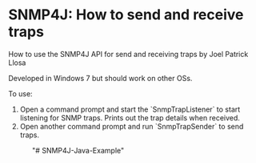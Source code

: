 # SNMP4J: How to send and receive traps
How to use the SNMP4J API for send and receiving traps by Joel Patrick Llosa

Developed in Windows 7 but should work on other OSs.

To use:<br>
<ol>
<li>Open a command prompt and start the `SnmpTrapListener` to start listening for SNMP traps.  Prints out the trap details when received.</li>
<li>Open another command prompt and run `SnmpTrapSender` to send traps.</li>
<ol>
"# SNMP4J-Java-Example" 
